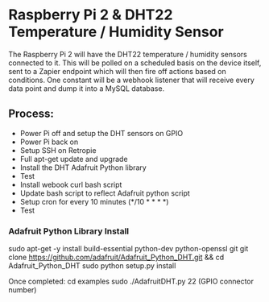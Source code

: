 # Raspberry Pi 2 & DHT22 Temperature / Humidity Sensor

The Raspberry Pi 2 will have the DHT22 temperature / humidity sensors connected to it. This will be polled on a scheduled basis on the device itself, sent to a Zapier endpoint which will then fire off actions based on conditions.  One constant will be a webhook listener that will receive every data point and dump it into a MySQL database.


## Process:
- Power Pi off and setup the DHT sensors on GPIO
- Power Pi back on
- Setup SSH on Retropie
- Full apt-get update and upgrade
- Install the DHT Adafruit Python library
- Test
- Install webook curl bash script
- Update bash script to reflect Adafruit python script
- Setup cron for every 10 minutes (*/10 * * * *)
- Test


### Adafruit Python Library Install
sudo apt-get -y install build-essential python-dev python-openssl git
git clone https://github.com/adafruit/Adafruit_Python_DHT.git && cd Adafruit_Python_DHT
sudo python setup.py install

Once completed:
cd examples
sudo ./AdafruitDHT.py 22 (GPIO connector number)
